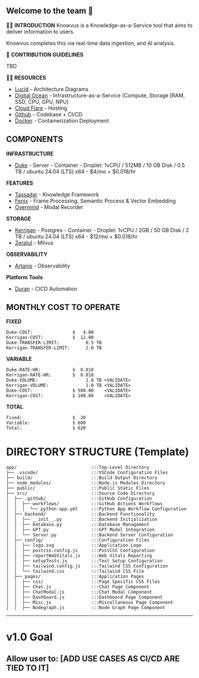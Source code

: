 ## Welcome to the team 🙌

🙋‍♀️ **INTRODUCTION**
Knowvus is a Knowledge-as-a-Service tool that aims to deliver information to users.

Knowvus completes this via real-time data ingestion, and AI analysis.

👀 **CONTRIBUTION GUIDELINES**

TBD

👩‍💻 **RESOURCES**

- [Lucid](https://lucid.app/lucidchart/27a4f1ab-1925-4b57-b286-d59169d5385b/edit?invitationId=inv_c172e4c8-e0a9-4258-a836-6ee22863362c&page=qAbGdBw9_a6I#) - Architecture Diagrams
- [Digital Ocean](https://DigitalOcean.com)       - Infrastructure-as-a-Service (Compute, Storage [RAM, SSD, CPU, GPU, NPU]
- [Cloud Flare](https://Cloudflare.com)           - Hosting
- [Github](https://Github.com/Knowvus.com)        -  Codebase + CI/CD
- [Docker](https://Docker.com)                    -  Containerization  Deployment

## COMPONENTS

**INFRASTRUCTURE**

- [Duke](https://github.com/Knowvus/Duke) - Server - Container - Droplet: 1vCPU / 512MB / 10 GB Disk / 0.5 TB / ubuntu 24.04 (LTS) x64 - $4/mo + $0.018/hr

**FEATURES**
- [Tassadar](https://github.com/Knowvus/Tassadar) - Knowledge Framework
- [Fenix](https://github.com/Knowvus/Fenix) - Frame Processing, Semantic Process & Vector Embedding
- [Overmind](https://github.com/Knowvus/Overmind) - Modal Recorder

**STORAGE**
- [Kerrigan](https://github.com/Knowvus/Kerrigan) - Postgres - Container - Droplet: 1vCPU / 2GB / 50 GB Disk / 2 TB / ubuntu 24.04 (LTS) x64 - $12/mo + $0.018/hr
- [Zeratul](https://github.com/Knowvus/Zeratul) - Milvus

**OBSERVABILITY**
- [Artanis](https://github.com/Knowvus/Artanis) - Observability

**Platform Tools**
- [Duran](https://github.com/Knowvus/Duran) - CICD Automation

## MONTHLY COST TO OPERATE
**FIXED**
```
Duke-COST:               $   4.00
Kerrigan-COST:           $  12.00
Duke-TRANSFER-LIMIT:          0.5 TB
Kerrigan-TRANSFER-LIMIT:      2.0 TB
```
**VARIABLE**
```
Duke-RATE-HR:            $  0.018
Kerrigan-RATE-HR:        $  0.018
Duke-VOLUME:                  1.0 TB <VALIDATE>
Kerrigan-VOLUME:              1.0 TB <VALIDATE>
Duke-COST:               $ 500.00    <VALIDATE>
Kerrigan-COST:           $ 100.00    <VALIDATE> 
```
**TOTAL**
```
Fixed:                   $  20
Variable:                $ 600
Total:                   $ 620
```
# DIRECTORY STRUCTURE (Template)
```
app/                            :::Top-Level Directory
├── .vscode/                    :::VSCode Configuration Files
├── build/                      :::Build Output Directory
├── node_modules/               :::Node.js Modules Directory
├── public/                     :::Public Static Files
├── src/                        :::Source Code Directory
│  ├── .github/                 :::GitHub Configuration
│  │  ├── workflows/            :::GitHub Actions Workflows
│  │  │  └── python-app.yml     :::Python App Workflow Configuration
│  ├── backend/                 :::Backend Functionality
│  │  ├── __init__.py           :::Backend Initialization
│  │  ├── Database.py           :::Database Management
│  │  ├── GPT.py                :::GPT Model Integration
│  │  └── Server.py             :::Backend Server Configuration
│  ├── config/                  :::Configuration Files
│  │  ├── logo.svg              :::Application Logo
│  │  ├── postcss.config.js     :::PostCSS Configuration
│  │  ├── reportWebVitals.js    :::Web Vitals Reporting
│  │  ├── setupTests.js         :::Test Setup Configuration
│  │  ├── tailwind.config.js    :::Tailwind CSS Configuration
│  │  └── tailwind.css          :::Tailwind CSS File
│  ├── pages/                   :::Application Pages
│  │  ├── css/                  :::Page Specific CSS Files
│  │  ├── Chat.js               :::Chat Page Component
│  │  ├── ChatModal.js          :::Chat Modal Component
│  │  ├── Dashboard.js          :::Dashboard Page Component
│  │  ├── Misc.js               :::Miscellaneous Page Component
│  │  ├── Nodegraph.js          :::Node Graph Page Component
```
<!--
│  │  ├── Objective.js          :::Objective Page Component
│  │  ├── Profile.js            :::Profile Page Component
│  │  ├── Selection.js          :::Selection Page Component
│  │  └── Tasks.js              :::Tasks Page Component
│  ├── tests/                   :::Test Files Directory
│  ├── __init__.py              :::Initialization File for src
│  ├── App.css                  :::Main App CSS
│  ├── App.js                   :::Main App Component
│  ├── index.css                :::Main Index CSS
│  └── index.js                 :::Main Index JavaScript
├── package-lock.json           :::Package Lock File
├── package.json                :::Package Configuration File
.gitignore                      :::Git Ignore File
README.md                       :::Readme File

-->
------------------------------------------------------------------------------------------------------------------------------
# v1.0 Goal

Allow user to:
[ADD USE CASES AS CI/CD ARE TIED TO IT]
------------------------------------------------------------------------------------------------------------------------------
